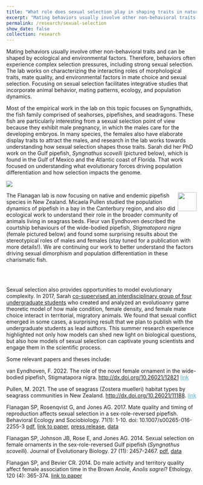 ```yaml
---
title: "What role does sexual selection play in shaping traits in natural populations?"
excerpt: "Mating behaviors usually involve other non-behavioral traits and can be shaped by ecological and environmental factors. Therefore, behaviors often experience complex selection pressures, including strong sexual selection. The lab works on characterizing the interacting roles of morphological traits, mate quality, and environmental factors in mate choice and sexual selection. Focusing on sexual selection facilitates integrative studies that incorporate animal behavior, mating patterns, ecology, and population dynamics. We use both empirical and theoretical approaches to understand these complex dynamics."
permalink: /research/sexual-selection
show_date: false
collection: research
---
```


Mating behaviors usually involve other non-behavioral traits and can be shaped by ecological and environmental factors. Therefore, behaviors often experience complex selection pressures, including strong sexual selection. The lab works on characterizing the interacting roles of morphological traits, mate quality, and environmental factors in mate choice and sexual selection. Focusing on sexual selection facilitates integrative studies that incorporate animal behavior, mating patterns, ecology, and population dynamics. 


Most of the empirical work in the lab on this topic focuses on Syngnathids, the fish family comprised of seahorses, pipefishes, and seadragons. These fish are particularly interesting from a sexual selection point of view because they exhibit male pregnancy, in which the males care for the developing embryos. In many species, the females also have elaborate display traits to attract the males, and research in the lab works towards understanding how sexual selection shapes those traits. Sarah did her PhD work on the Gulf pipefish, <i>Syngnathus scovelli</i> (pictured below), which is found in the Gulf of Mexico and the Atlantic coast of Florida. That work focused on understanding what evolutionary forces driving population differentiation and how selection impacts the genome. 

<img src='/images/s_scovelli5_cropped.jpg'>


<img align="right" src='/images/20211219_080317.jpg' height='50'> The Flanagan lab is now focusing on native and endemic pipefish species in New Zealand. Micaela Pullen studied the population dynamics of pipefish in a bay in the Canterbury region, and also did ecological work to understand their role in the broader community of animals living in seagrass beds. Fleur van Eyndhoven described the courtship behaviours of the wide-bodied pipefish, <i>Stigmatopora nigra</i> (female pictured below) and found some surprising results about the stereotypical roles of males and females (stay tuned for a publication with more details!). We are continuing our work to better understand the factors driving sexual dimorphism and population differentiation in these charismatic fish. 

<br>
<br>
          
Sexual selection also provides opportunities to model evolutionary complexity. In 2017, Sarah <a href="https://flanagan-lab.github.io/people/lab-alumni">co-supervised an interdisciplinary group of four undergraduate students</a> who created and analyzed an evolutioanry game theoretic model of how male condition, female density, and female mate choice interact in territorial, migratory animals. We found that sexual conflict emerged in some cases, a surprising result that we plan to publish with the undergraduate students as lead authors. This summer research experience highlighted not only how models can shed new light on biological questions, but also how models of sexual selection can captivate young scientists and engage them in the scientific process. 



Some relevant papers and theses include:

van Eyndhoven, F. 2022. The role of the novel female ornament in the wide-bodied pipefish, Stigmatapora nigra. http://dx.doi.org/10.26021/12821 <a href="https://ir.canterbury.ac.nz/handle/10092/103722" target="_blank" rel="noopener noreferrer" style="color: rgb(82, 173, 200)">link</a>

 Pullen, M. 2021. The use of seagrass (Zostera muelleri) habitat types by seagrass communities in New Zealand. http://dx.doi.org/10.26021/11188. <a href="https://ir.canterbury.ac.nz/handle/10092/102132" target="_blank" rel="noopener noreferrer" style="color: rgb(82, 173, 200)">link</a>

Flanagan SP, Rosenqvist G, and Jones AG. 2017. Mate quality and timing of reproduction affects sexual selection in a sex-role-reversed pipefish. Behavioral Ecology and Sociobiology. 71(1): 1-10. doi: 10.1007/s00265-016-2255-3 <a title="Flanagan et al 2017" href="https://sarahpflanagan.files.wordpress.com/2017/12/flanagan-et-al-2017.pdf" target="_blank" rel="noopener">pdf</a>, <a href="http://rdcu.be/n8go" target="_blank" rel="noopener">link to paper</a>, <a href="http://www.nimbios.org/press/FS_pipefish" target="_blank" rel="noopener">press release</a>, <a href="http://dx.doi.org/10.5061/dryad.5ff20" target="_blank" rel="noopener">data</a>

Flanagan SP, Johnson JB, Rose E, and Jones AG. 2014. Sexual selection on female ornaments in the sex-role-reversed Gulf pipefish (<em>Syngnathus scovelli</em>). Journal of Evolutionary Biology. 27 (11): 2457-2467. <a href="http://www.bio.tamu.edu/wp-content/uploads/2015/11/JonesPub78.pdf" target="_blank" rel="noopener noreferrer">pdf</a>, <a href="http://datadryad.org/handle/10255/dryad.70138" target="_blank" rel="noopener">data</a>

Flanagan SP, and Bevier CR. 2014. Do male activity and territory quality affect female association time in the Brown Anole, <em>Anolis sagrei</em>? Ethology. 120 (4): 365-374. <a href="http://onlinelibrary.wiley.com/doi/10.1111/eth.12213/abstract" target="_blank" rel="noopener noreferrer">link to paper</a>
